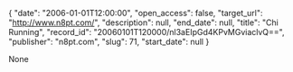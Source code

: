 {
  "date": "2006-01-01T12:00:00", 
  "open_access": false, 
  "target_url": "http://www.n8pt.com/", 
  "description": null, 
  "end_date": null, 
  "title": "Chi Running", 
  "record_id": "20060101T120000/nl3aEIpGd4KPvMGviaclvQ==", 
  "publisher": "n8pt.com", 
  "slug": 71, 
  "start_date": null
}

None